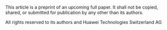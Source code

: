 This article is a preprint of an upcoming full paper. It shall not be copied, shared, or submitted for publication by any other than its authors.

All rights reserved to its authors and Huawei Technologies Switzerland AG

